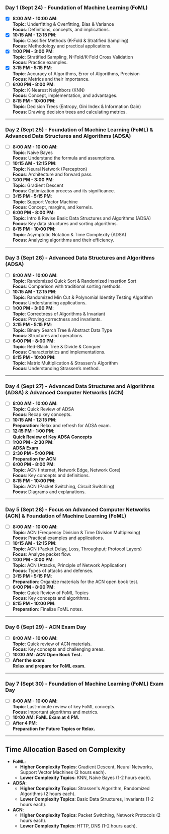 ### **Day 1 (Sept 24) - Foundation of Machine Learning (FoML)**
- [x] **8:00 AM - 10:00 AM**:  
  **Topic**: Underfitting & Overfitting, Bias & Variance  
  **Focus**: Definitions, concepts, and implications.  
- [x] **10:15 AM - 12:15 PM**:  
  **Topic**: Classifier Methods (K-Fold & Stratified Sampling)  
  **Focus**: Methodology and practical applications.  
- [x] **1:00 PM - 3:00 PM**:  
  **Topic**: Stratified Sampling, N-Fold/K-Fold Cross Validation  
  **Focus**: Practice examples.  
- [x] **3:15 PM - 5:15 PM**:  
  **Topic**: Accuracy of Algorithms, Error of Algorithms, Precision  
  **Focus**: Metrics and their importance.  
- [ ] **6:00 PM - 8:00 PM**:  
  **Topic**: K-Nearest Neighbors (KNN)  
  **Focus**: Concept, implementation, and advantages.  
- [ ] **8:15 PM - 10:00 PM**:  
  **Topic**: Decision Trees (Entropy, Gini Index & Information Gain)  
  **Focus**: Drawing decision trees and calculating metrics.

---

### **Day 2 (Sept 25) - Foundation of Machine Learning (FoML) & Advanced Data Structures and Algorithms (ADSA)**
- [ ] **8:00 AM - 10:00 AM**:  
  **Topic**: Naive Bayes  
  **Focus**: Understand the formula and assumptions.  
- [ ] **10:15 AM - 12:15 PM**:  
  **Topic**: Neural Network (Perceptron)  
  **Focus**: Architecture and forward pass.  
- [ ] **1:00 PM - 3:00 PM**:  
  **Topic**: Gradient Descent  
  **Focus**: Optimization process and its significance.  
- [ ] **3:15 PM - 5:15 PM**:  
  **Topic**: Support Vector Machine  
  **Focus**: Concept, margins, and kernels.  
- [ ] **6:00 PM - 8:00 PM**:  
  **Topic**: Intro & Revise Basic Data Structures and Algorithms (ADSA)  
  **Focus**: Key data structures and sorting algorithms.  
- [ ] **8:15 PM - 10:00 PM**:  
  **Topic**: Asymptotic Notation & Time Complexity (ADSA)  
  **Focus**: Analyzing algorithms and their efficiency.

---

### **Day 3 (Sept 26) - Advanced Data Structures and Algorithms (ADSA)**
- [ ] **8:00 AM - 10:00 AM**:  
  **Topic**: Randomized Quick Sort & Randomized Insertion Sort  
  **Focus**: Comparison with traditional sorting methods.  
- [ ] **10:15 AM - 12:15 PM**:  
  **Topic**: Randomized Min Cut & Polynomial Identity Testing Algorithm  
  **Focus**: Understanding applications.  
- [ ] **1:00 PM - 3:00 PM**:  
  **Topic**: Correctness of Algorithms & Invariant  
  **Focus**: Proving correctness and invariants.  
- [ ] **3:15 PM - 5:15 PM**:  
  **Topic**: Binary Search Tree & Abstract Data Type  
  **Focus**: Structures and operations.  
- [ ] **6:00 PM - 8:00 PM**:  
  **Topic**: Red-Black Tree & Divide & Conquer  
  **Focus**: Characteristics and implementations.  
- [ ] **8:15 PM - 10:00 PM**:  
  **Topic**: Matrix Multiplication & Strassen's Algorithm  
  **Focus**: Understanding Strassen’s method.

---

### **Day 4 (Sept 27) - Advanced Data Structures and Algorithms (ADSA) & Advanced Computer Networks (ACN)**
- [ ] **8:00 AM - 10:00 AM**:  
  **Topic**: Quick Review of ADSA  
  **Focus**: Recap key concepts.  
- [ ] **10:15 AM - 12:15 PM**:  
  **Preparation**: Relax and refresh for ADSA exam.  
- [ ] **12:15 PM - 1:00 PM**:  
  **Quick Review of Key ADSA Concepts**  
- [ ] **1:00 PM - 2:30 PM**:  
  **ADSA Exam**  
- [ ] **2:30 PM - 5:00 PM**:  
  **Preparation for ACN**  
- [ ] **6:00 PM - 8:00 PM**:  
  **Topic**: ACN (Internet, Network Edge, Network Core)  
  **Focus**: Key concepts and definitions.  
- [ ] **8:15 PM - 10:00 PM**:  
  **Topic**: ACN (Packet Switching, Circuit Switching)  
  **Focus**: Diagrams and explanations.

---

### **Day 5 (Sept 28) - Focus on Advanced Computer Networks (ACN) & Foundation of Machine Learning (FoML)**
- [ ] **8:00 AM - 10:00 AM**:  
  **Topic**: ACN (Frequency Division & Time Division Multiplexing)  
  **Focus**: Practical examples and applications.  
- [ ] **10:15 AM - 12:15 PM**:  
  **Topic**: ACN (Packet Delay, Loss, Throughput; Protocol Layers)  
  **Focus**: Analyze packet flow.  
- [ ] **1:00 PM - 3:00 PM**:  
  **Topic**: ACN (Attacks, Principle of Network Application)  
  **Focus**: Types of attacks and defenses.  
- [ ] **3:15 PM - 5:15 PM**:  
  **Preparation**: Organize materials for the ACN open book test.  
- [ ] **6:00 PM - 8:00 PM**:  
  **Topic**: Quick Review of FoML Topics  
  **Focus**: Key concepts and algorithms.  
- [ ] **8:15 PM - 10:00 PM**:  
  **Preparation**: Finalize FoML notes.

---

### **Day 6 (Sept 29) - ACN Exam Day**
- [ ] **8:00 AM - 10:00 AM**:  
  **Topic**: Quick review of ACN materials.  
  **Focus**: Key concepts and challenging areas.  
- [ ] **10:00 AM**: **ACN Open Book Test.**  
- [ ] **After the exam**:  
  **Relax and prepare for FoML exam.**  

---

### **Day 7 (Sept 30) - Foundation of Machine Learning (FoML) Exam Day**
- [ ] **8:00 AM - 10:00 AM**:  
  **Topic**: Last-minute review of key FoML concepts.  
  **Focus**: Important algorithms and metrics.  
- [ ] **10:00 AM**: **FoML Exam at 4 PM.**  
- [ ] **After 4 PM**:  
  **Preparation for Future Topics or Relax.**  

---
## **Time Allocation Based on Complexity**
- **FoML**:
  - **Higher Complexity Topics**: Gradient Descent, Neural Networks, Support Vector Machines (2 hours each).
  - **Lower Complexity Topics**: KNN, Naive Bayes (1-2 hours each).
- **ADSA**:
  - **Higher Complexity Topics**: Strassen's Algorithm, Randomized Algorithms (2 hours each).
  - **Lower Complexity Topics**: Basic Data Structures, Invariants (1-2 hours each).
- **ACN**:
  - **Higher Complexity Topics**: Packet Switching, Network Protocols (2 hours each).
  - **Lower Complexity Topics**: HTTP, DNS (1-2 hours each).
